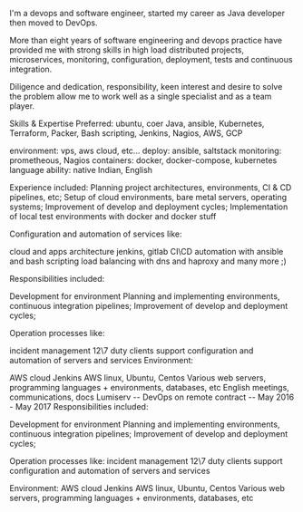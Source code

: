 I'm a devops and software engineer, started my career as Java developer then moved to DevOps.

More than eight years of software engineering and devops practice have provided me with strong skills in high load distributed projects, microservices, monitoring, configuration, deployment, tests and continuous integration.

Diligence and dedication, responsibility, keen interest and desire to solve the problem allow me to work well as a single specialist and as a team player.

Skills & Expertise
Preferred: ubuntu, coer Java, ansible, Kubernetes, Terraform, Packer, Bash scripting, Jenkins, Nagios, AWS, GCP

environment: vps, aws cloud, etc...
deploy: ansible, saltstack
monitoring: prometheous, Nagios
containers: docker, docker-compose, kubernetes
language ability: native Indian, English

Experience included: 
Planning project architectures, environments, CI & CD pipelines, etc;
Setup of cloud environments, bare metal servers, operating systems;
Improvement of develop and deployment cycles;
Implementation of local test environments with docker and docker stuff

Configuration and automation of services like:

cloud and apps architecture
jenkins, gitlab CI\CD
automation with ansible and bash scripting 
load balancing with dns and haproxy and many more ;)


Responsibilities included:

Development for environment
Planning and implementing environments, continuous integration pipelines;
Improvement of develop and deployment cycles;


Operation processes like:

incident management
12\7 duty clients support
configuration and automation of servers and services
Environment:

AWS cloud
Jenkins
AWS linux, Ubuntu, Centos
Various web servers, programming languages + environments, databases, etc
English meetings, communications, docs
Lumiserv -- DevOps on remote contract -- May 2016 - May 2017
Responsibilities included:

Development for environment
Planning and implementing environments, continuous integration pipelines;
Improvement of develop and deployment cycles;


Operation processes like:
incident management
12\7 duty clients support
configuration and automation of servers and services


Environment:
AWS cloud
Jenkins
AWS linux, Ubuntu, Centos
Various web servers, programming languages + environments, databases, etc

<!---
harshadwathulkar/harshadwathulkar is a ✨ special ✨ repository because its `README.md` (this file) appears on your GitHub profile.
You can click the Preview link to take a look at your changes.
--->
